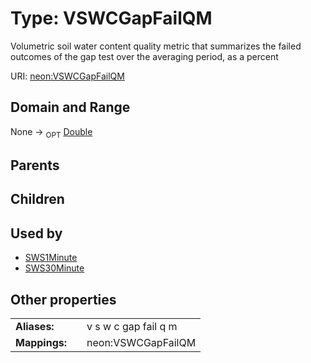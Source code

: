 
# Type: VSWCGapFailQM


Volumetric soil water content quality metric that summarizes the failed outcomes of the gap test over the averaging period, as a percent

URI: [neon:VSWCGapFailQM](https://data.neonscience.org/VSWCGapFailQM)


## Domain and Range

None ->  <sub>OPT</sub> [Double](types/Double.md)

## Parents


## Children


## Used by

 * [SWS1Minute](SWS1Minute.md)
 * [SWS30Minute](SWS30Minute.md)

## Other properties

|  |  |  |
| --- | --- | --- |
| **Aliases:** | | v s w c gap fail q m |
| **Mappings:** | | neon:VSWCGapFailQM |

